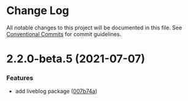 # Change Log

All notable changes to this project will be documented in this file.
See [Conventional Commits](https://conventionalcommits.org) for commit guidelines.

# 2.2.0-beta.5 (2021-07-07)


### Features

* add liveblog package ([007b74a](https://github.com/stationfy/arena-sdk/commit/007b74a04560b336042a84107356a222c5b75f41))
